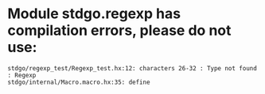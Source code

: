 # Module stdgo.regexp has compilation errors, please do not use:
```
stdgo/regexp_test/Regexp_test.hx:12: characters 26-32 : Type not found : Regexp
stdgo/internal/Macro.macro.hx:35: define

```

